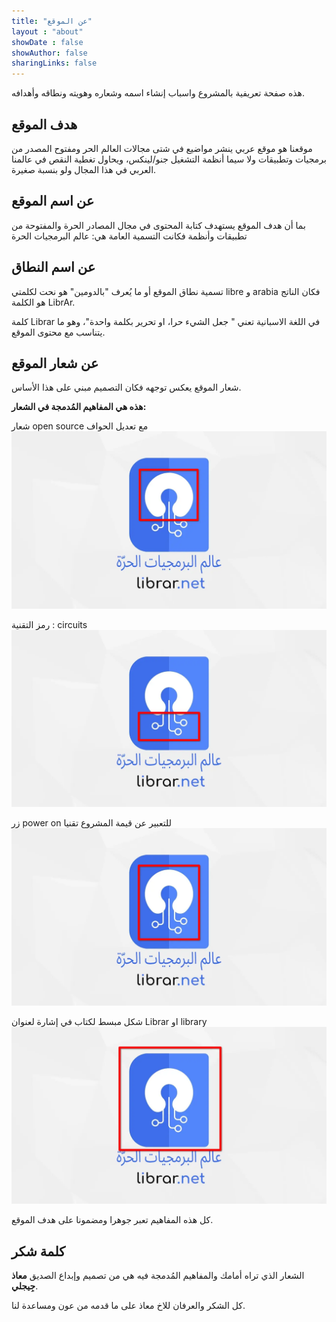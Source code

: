 ```yaml
---
title: "عن الموقع"
layout : "about"
showDate : false
showAuthor: false
sharingLinks: false
---
```


هذه صفحة تعريفية بالمشروع واسباب إنشاء اسمه وشعاره وهويته ونطاقه وأهدافه.

## هدف الموقع

موقعنا هو موقع عربي ينشر مواضيع في شتى مجالات العالم الحر ومفتوح المصدر من برمجيات وتطبيقات ولا سيما أنظمة التشغيل جنو/لينكس، ويحاول تغطية النقص في عالمنا العربي في هذا المجال ولو بنسبة صغيرة.

## عن اسم الموقع

بما أن هدف الموقع يستهدف كتابة المحتوى في مجال المصادر الحرة والمفتوحة من تطبيقات وأنظمة فكانت التسمية العامة هي: عالم البرمجيات الحرة

## عن اسم النطاق

تسمية نطاق الموقع أو ما يُعرف "بالدومين" هو نحت لكلمتي libre و arabia فكان الناتج هو الكلمة LibrAr.

كلمة Librar في اللغة الاسبانية تعني " جعل الشيء حرا، او تحرير بكلمة واحدة"، وهو ما يتناسب مع محتوى الموقع.

## عن شعار الموقع

شعار الموقع يعكس توجهه فكان التصميم مبني على هذا الأساس.

**هذه هي المفاهيم المُدمجة في الشعار:**

شعار open source مع تعديل الحواف
![image](Librarnet-1.webp)

رمز التقنية : circuits
![image](Librarnet-2.webp)

زر power on للتعبير عن قيمة المشروع تقنيا
![image](Librarnet-3.webp)

شكل مبسط لكتاب في إشارة لعنوان Librar او library
![image](Librarnet-4.webp)

كل هذه المفاهيم تعبر جوهرا ومضمونا على هدف الموقع.

## كلمة شكر

الشعار الذي تراه أمامك والمفاهيم المُدمجة فيه هي من تصميم وإبداع الصديق **معاذ جِيجلي**.

كل الشكر والعرفان للاخ معاذ على ما قدمه من عون ومساعدة لنا. 
